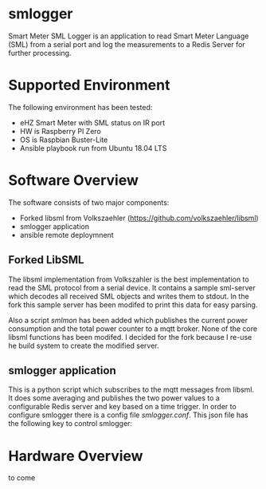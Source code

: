 # smlogger
Smart Meter SML Logger is an application to read Smart Meter Language (SML) from a serial port and log the measurements to a Redis Server for further processing.

# Supported Environment
The following environment has been tested:
- eHZ Smart Meter with SML status on IR port
- HW is Raspberry PI Zero
- OS is Raspbian Buster-Lite
- Ansible playbook run from Ubuntu 18.04 LTS

# Software Overview
The software consists of two major components:
- Forked libsml from Volkszaehler (https://github.com/volkszaehler/libsml)
- smlogger application
- ansible remote deploymnent
## Forked LibSML
The libsml implementation from Volkszahler is the best implementation to read the SML protocol from a serial device. It contains a sample sml-server which decodes all received SML objects and writes them to stdout. In the fork this sample server has been modifed to print this data for easy parsing.

Also a script *smlmon* has been added which publishes the current power consumption and the total power counter to a mqtt broker. None of the core libsml functions has been modifed. I decided for the fork because I re-use he build system to create the modified server.
## smlogger application
This is a python script which subscribes to the mqtt messages from libsml. It does some averaging and publishes the two power values to a configurable Redis server and key based on a time trigger. In order to configure smlogger there is a config file *smlogger.conf*. This json file has the following key to control smlogger:

# Hardware Overview
to come
